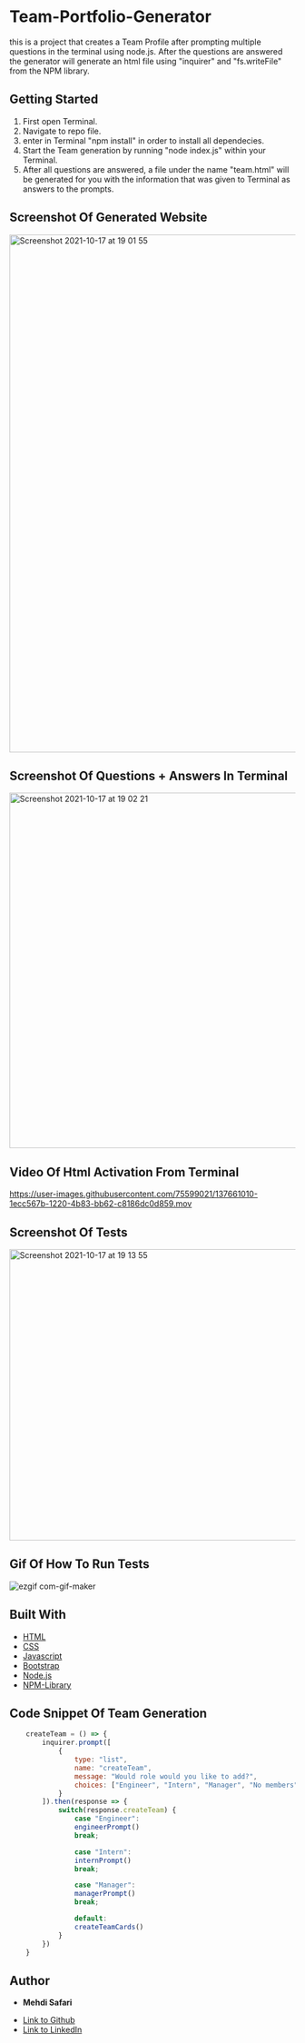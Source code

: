 # Team-Portfolio-Generator
this is a project that creates a Team Profile after prompting multiple questions in the terminal using node.js. After the questions are answered the generator will generate an html file using "inquirer" and "fs.writeFile" from the NPM library. 

## Getting Started
1. First open Terminal.
2. Navigate to repo file.
3. enter in Terminal "npm install" in order to install all dependecies.
4. Start the Team generation by running "node index.js" within your Terminal.
6. After all questions are answered, a file under the name "team.html" will be generated for you with the information that was given to Terminal as answers to the prompts.

## Screenshot Of Generated Website
<img width="912" alt="Screenshot 2021-10-17 at 19 01 55" src="https://user-images.githubusercontent.com/75599021/137659288-f59be078-be08-4280-bb20-1906474929bf.png">

## Screenshot Of Questions + Answers In Terminal
<img width="626" alt="Screenshot 2021-10-17 at 19 02 21" src="https://user-images.githubusercontent.com/75599021/137659410-8c135452-699b-4f10-90ec-2f452ea1bb4d.png">

## Video Of Html Activation From Terminal
https://user-images.githubusercontent.com/75599021/137661010-1ecc567b-1220-4b83-bb62-c8186dc0d859.mov

## Screenshot Of Tests
<img width="513" alt="Screenshot 2021-10-17 at 19 13 55" src="https://user-images.githubusercontent.com/75599021/137659325-53f234a4-0f6f-405f-9028-f55fa9216b7b.png">

## Gif Of How To Run Tests
![ezgif com-gif-maker](https://user-images.githubusercontent.com/75599021/137659352-7f8e18de-bc35-4978-9c99-e344fed1840a.gif)

## Built With

* [HTML](https://developer.mozilla.org/en-US/docs/Web/HTML)
* [CSS](https://developer.mozilla.org/en-US/docs/Web/CSS)
* [Javascript](https://developer.mozilla.org/en-US/docs/Web/JavaScript)
* [Bootstrap](https://getbootstrap.com/)
* [Node.js](https://nodejs.org/en/docs/)
* [NPM-Library](https://docs.npmjs.com/)

## Code Snippet Of Team Generation
```javascript
    createTeam = () => {
        inquirer.prompt([
            {
                type: "list",
                name: "createTeam",
                message: "Would role would you like to add?",
                choices: ["Engineer", "Intern", "Manager", "No members"]
            }
        ]).then(response => {
            switch(response.createTeam) {
                case "Engineer": 
                engineerPrompt()
                break;

                case "Intern": 
                internPrompt()
                break;

                case "Manager": 
                managerPrompt()
                break;

                default: 
                createTeamCards()
            }
        })
    }
```

## Author

* **Mehdi Safari**
- [Link to Github](https://github.com/mehdisafari77)
- [Link to LinkedIn](https://www.linkedin.com/in/mehdi-safari-992799142/)


